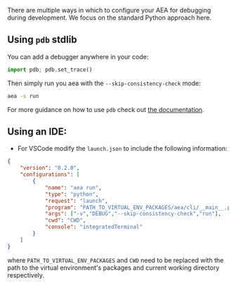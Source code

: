 There are multiple ways in which to configure your AEA for debugging during development. We focus on the standard Python approach here.

## Using `pdb` stdlib

You can add a debugger anywhere in your code:

``` python
import pdb; pdb.set_trace()
```

Then simply run you aea with the `--skip-consistency-check` mode:

``` bash
aea -s run
```

For more guidance on how to use `pdb` check out <a href="https://docs.python.org/3/library/pdb.html" target="_blank">the documentation</a>.

## Using an IDE:

- For VSCode modify the `launch.json` to include the following information:

``` json
{
    "version": "0.2.0",
    "configurations": [
        {
            "name": "aea run",
            "type": "python",
            "request": "launch",
            "program": "PATH_TO_VIRTUAL_ENV_PACKAGES/aea/cli/__main__.py",
            "args": ["-v","DEBUG","--skip-consistency-check","run"],
            "cwd": "CWD",
            "console": "integratedTerminal"
        }
    ]
}
```
where `PATH_TO_VIRTUAL_ENV_PACKAGES` and `CWD` need to be replaced with the path to the virtual environment's packages and current working directory respectively.
